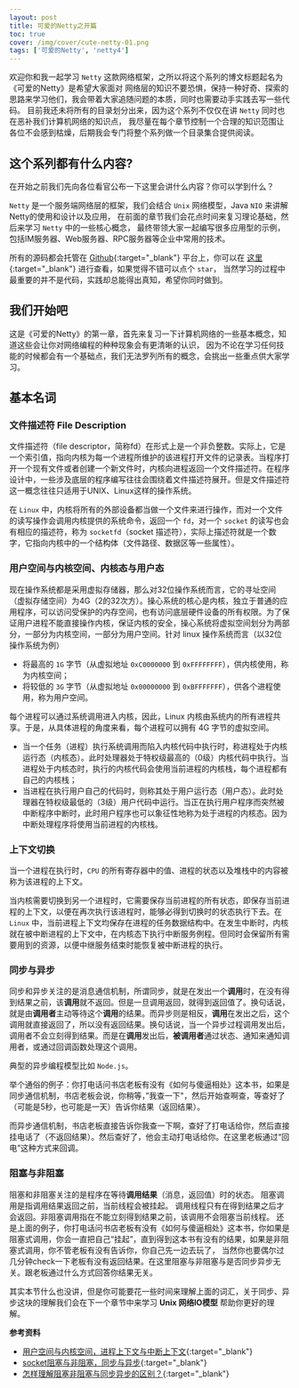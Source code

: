 ```yaml
---
layout: post
title: 可爱的Netty之开篇
toc: true
cover: /img/cover/cute-netty-01.png
tags: ['可爱的Netty', 'netty4']
---
```


欢迎你和我一起学习 `Netty` 这款网络框架，之所以将这个系列的博文标题起名为《可爱的Netty》是希望大家面对
网络层的知识不要恐惧，保持一种好奇、探索的思路来学习他们，我会带着大家追随问题的本质，同时也需要动手实践去写一些代码。
目前我还未将所有的目录划分出来，因为这个系列不仅仅在讲 `Netty` 同时也在恶补我们计算机网络的知识点，
我尽量在每个章节控制一个合理的知识范围让各位不会感到枯燥，后期我会专门将整个系列做一个目录集合提供阅读。

## 这个系列都有什么内容?

在开始之前我们先向各位看官公布一下这里会讲什么内容？你可以学到什么？

`Netty` 是一个服务端网络层的框架，我们会结合 `Unix` 网络模型，Java `NIO` 来讲解Netty的使用和设计以及应用，
在前面的章节我们会花点时间来复习理论基础，然后来学习 `Netty` 中的一些核心概念，
最终带领大家一起编写很多应用型的示例，包括IM服务器、Web服务器、RPC服务器等企业中常用的技术。

所有的源码都会托管在 [Github](https://github.com){:target="_blank"} 平台上，你可以在 [这里](https://github.com/biezhi/learn-cute-netty){:target="_blank"} 进行查看，如果觉得不错可以点个 `star`，
当然学习的过程中最重要的并不是代码，实践却总能得出真知，希望你同时做到。

## 我们开始吧

这是《可爱的Netty》的第一章，首先来复习一下计算机网络的一些基本概念，知道这些会让你对网络编程的种种现象会有更清晰的认识，
因为不论在学习任何技能的时候都会有一个基础点，我们无法罗列所有的概念，会挑出一些重点供大家学习。

## 基本名词

### 文件描述符 File Description

文件描述符（file descriptor，简称fd）在形式上是一个非负整数。实际上，它是一个索引值，指向内核为每一个进程所维护的该进程打开文件的记录表。当程序打开一个现有文件或者创建一个新文件时，内核向进程返回一个文件描述符。在程序设计中，一些涉及底层的程序编写往往会围绕着文件描述符展开。但是文件描述符这一概念往往只适用于UNIX、Linux这样的操作系统。

在 `Linux` 中，内核将所有的外部设备都当做一个文件来进行操作，而对一个文件的读写操作会调用内核提供的系统命令，返回一个 `fd`，对一个 `socket` 的读写也会有相应的描述符，称为 `socketfd`（socket 描述符），实际上描述符就是一个数字，它指向内核中的一个结构体（文件路径、数据区等一些属性）。

### 用户空间与内核空间、内核态与用户态

现在操作系统都是采用虚拟存储器，那么对32位操作系统而言，它的寻址空间（虚拟存储空间）为4G（2的32次方）。操心系统的核心是内核，独立于普通的应用程序，可以访问受保护的内存空间，也有访问底层硬件设备的所有权限。为了保证用户进程不能直接操作内核，保证内核的安全，操心系统将虚拟空间划分为两部分，一部分为内核空间，一部分为用户空间。针对 linux 操作系统而言（以32位操作系统为例）

- 将最高的 `1G` 字节（从虚拟地址 `0xC0000000` 到 `0xFFFFFFFF`），供内核使用，称为内核空间；
- 将较低的 `3G` 字节（从虚拟地址 `0x00000000` 到 `0xBFFFFFFF`），供各个进程使用，称为用户空间。

每个进程可以通过系统调用进入内核，因此，Linux 内核由系统内的所有进程共享。于是，从具体进程的角度来看，每个进程可以拥有 4G 字节的虚拟空间。

- 当一个任务（进程）执行系统调用而陷入内核代码中执行时，称进程处于内核运行态（内核态）。此时处理器处于特权级最高的（0级）内核代码中执行。当进程处于内核态时，执行的内核代码会使用当前进程的内核栈，每个进程都有自己的内核栈；
- 当进程在执行用户自己的代码时，则称其处于用户运行态（用户态）。此时处理器在特权级最低的（3级）用户代码中运行。当正在执行用户程序而突然被中断程序中断时，此时用户程序也可以象征性地称为处于进程的内核态。因为中断处理程序将使用当前进程的内核栈。

### 上下文切换

当一个进程在执行时，`CPU` 的所有寄存器中的值、进程的状态以及堆栈中的内容被称为该进程的上下文。

当内核需要切换到另一个进程时，它需要保存当前进程的所有状态，即保存当前进程的上下文，以便在再次执行该进程时，能够必得到切换时的状态执行下去。在 `Linux` 中，当前进程上下文均保存在进程的任务数据结构中。在发生中断时，内核就在被中断进程的上下文中，在内核态下执行中断服务例程。但同时会保留所有需要用到的资源，以便中继服务结束时能恢复被中断进程的执行。

### 同步与异步

同步和异步关注的是消息通信机制，所谓同步，就是在发出一个**调用**时，在没有得到结果之前，该**调用**就不返回。但是一旦调用返回，就得到返回值了。换句话说，就是由**调用者**主动等待这个**调用**的结果。而异步则是相反，**调用**在发出之后，这个调用就直接返回了，所以没有返回结果。换句话说，当一个异步过程调用发出后，调用者不会立刻得到结果。而是在**调用**发出后，**被调用者**通过状态、通知来通知调用者，或通过回调函数处理这个调用。

典型的异步编程模型比如 `Node.js`。

举个通俗的例子：你打电话问书店老板有没有《如何与傻逼相处》这本书，如果是同步通信机制，书店老板会说，你稍等，”我查一下"，然后开始查啊查，等查好了（可能是5秒，也可能是一天）告诉你结果（返回结果）。

而异步通信机制，书店老板直接告诉你我查一下啊，查好了打电话给你，然后直接挂电话了（不返回结果）。然后查好了，他会主动打电话给你。在这里老板通过“回电”这种方式来回调。

### 阻塞与非阻塞

阻塞和非阻塞关注的是程序在等待**调用结果**（消息，返回值）时的状态。
阻塞调用是指调用结果返回之前，当前线程会被挂起。
调用线程只有在得到结果之后才会返回。非阻塞调用指在不能立刻得到结果之前，该调用不会阻塞当前线程。
还是上面的例子，你打电话问书店老板有没有《如何与傻逼相处》这本书，你如果是阻塞式调用，你会一直把自己“挂起”，直到得到这本书有没有的结果，如果是非阻塞式调用，你不管老板有没有告诉你，你自己先一边去玩了， 当然你也要偶尔过几分钟check一下老板有没有返回结果。在这里阻塞与非阻塞与是否同步异步无关。跟老板通过什么方式回答你结果无关。

其实本节什么也没讲，但是你可能要花一些时间来理解上面的词汇，关于同步、异步这块的理解我们会在下一个章节中来学习 **Unix 网络IO模型** 帮助你更好的理解。

**参考资料**

- [用户空间与内核空间，进程上下文与中断上下文](http://www.cnblogs.com/Anker/p/3269106.html){:target="_blank"}
- [socket阻塞与非阻塞，同步与异步](http://blog.csdn.net/hguisu/article/details/7453390){:target="_blank"}
- [怎样理解阻塞非阻塞与同步异步的区别？](https://www.zhihu.com/question/19732473){:target="_blank"}